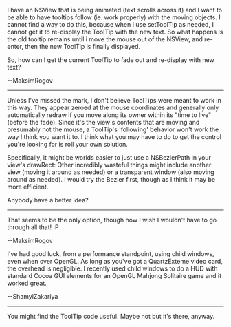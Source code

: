I have an NSView that is being animated (text scrolls across it) and I want to be able to have tooltips follow (ie. work properly) with the moving objects. I cannot find a way to do this, because when I use setToolTip as needed, I cannot get it to re-display the ToolTip with the new text. So what happens is the old tooltip remains until i move the mouse out of the NSView, and re-enter, then the new ToolTip is finally displayed.

So, how can I get the current ToolTip to fade out and re-display with new text?

--MaksimRogov

----

Unless I've missed the mark, I don't believe ToolTips were meant to work in this way. They appear zeroed at the mouse coordinates and generally only automatically redraw if you move along its owner within its "time to live" (before the fade). Since it's the view's contents that are moving and presumably not the mouse, a ToolTip's 'following' behavior won't work the way I think you want it to. I think what you may have to do to get the control you're looking for is roll your own solution. 

Specifically, it might be worlds easier to just use a NSBezierPath in your view's drawRect: Other incredibly wasteful things might include another view (moving it around as needed) or a transparent window (also moving around as needed). I would try the Bezier first, though as I think it may be more efficient.

Anybody have a better idea?

----

That seems to be the only option, though how I wish I wouldn't have to go through all that! :P

--MaksimRogov

I've had good luck, from a performance standpoint, using child windows, even when over OpenGL. As long as you've got a QuartzExteme video card, the overhead is negligible. I recently used child windows to do a HUD with standard Cocoa GUI elements for an OpenGL Mahjong Solitaire game and it worked great. 

--ShamylZakariya

----
You might find the ToolTip code useful. Maybe not but it's there, anyway.
